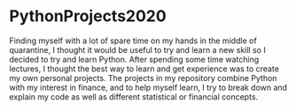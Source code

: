 # PythonProjects2020

Finding myself with a lot of spare time on my hands in the middle of quarantine, I thought it would be useful to try and learn a new skill so I decided to try and learn Python. After spending some time watching lectures, I thought the best way to learn and get experience was to create my own personal projects. The projects in my repository combine Python with my interest in finance, and to help myself learn, I  try to break down and explain my code as well as different statistical or financial concepts. 
